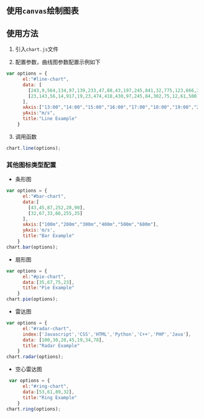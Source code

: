 ## 使用`canvas`绘制图表

## 使用方法

1. 引入`chart.js`文件

2. 配置参数，曲线图参数配置示例如下
```javascript
var options = {
      el:"#line-chart",
      data: [
        [243,9,564,134,97,139,233,47,88,43,197,245,841,32,775,123,666,235],
        [23,143,56,14,917,19,23,474,418,430,97,245,84,302,75,12,61,500],
      ],
      xAxis:["13:00","14:00","15:00","16:00","17:00","18:00","19:00","20:00","21:00","22:00","23:00","0:00","1:00","2:00","3:00","4:00","5:00","6:00"],
      yAxis:"m/s",
      title:"Line Example"
    }
```

3. 调用函数
```javascript
chart.line(options);
```

### 其他图标类型配置
- 条形图
```javascript
var options = {
      el:"#bar-chart",
      data:[
        [43,45,87,252,28,90],
        [32,67,33,66,255,35]
      ],
      xAxis:["100m","200m","300m","400m","500m","600m"],
      yAxis:'m/s',
      title:"Bar Example"
    }
chart.bar(options);
```
- 扇形图
```javascript
var options = {
      el:"#pie-chart",
      data:[35,67,75,23],
      title:"Pie Example"
    }
chart.pie(options);
```
- 雷达图
```javascript
var options = {
      el:"#radar-chart",
      index:['Javascript','CSS','HTML','Python','C++','PHP','Java'],
      data: [100,30,20,45,19,34,78],
      title:"Radar Example"
    }
chart.radar(options);
``` 
- 空心雷达图
```javascript
 var options = {
      el:"#ring-chart",
      data:[53,61,89,32],
      title:"Ring Example"
    }
chart.ring(options);
```
    

   